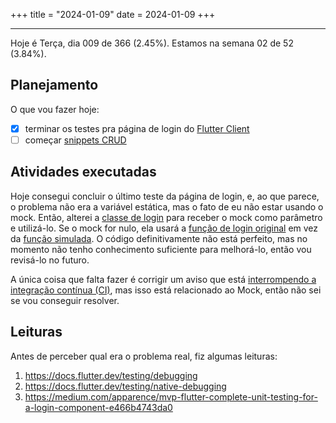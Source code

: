+++
title = "2024-01-09"
date = 2024-01-09
+++

---

Hoje é Terça, dia 009 de 366 (2.45%). Estamos na semana 02 de 52 (3.84%). 

## Planejamento

O que vou fazer hoje:

- [x] terminar os testes pra página de login do [Flutter Client](https://github.com/OmnicodeSolutions/luisa_drf_flutter_client/issues/1)
- [ ] começar [snippets CRUD](https://github.com/OmnicodeSolutions/luisa_drf_flutter_client/issues/2)

## Atividades executadas

Hoje consegui concluir o último teste da página de login, e, ao que parece, o problema não era a variável estática, mas o fato de eu não estar usando o mock. Então, alterei a [classe de login]() para receber o mock como parâmetro e utilizá-lo. Se o mock for nulo, ela usará a [função de login original]() em vez da [função simulada](). O código definitivamente não está perfeito, mas no momento não tenho conhecimento suficiente para melhorá-lo, então vou revisá-lo no futuro.

A única coisa que falta fazer é corrigir um aviso que está [interrompendo a integração contínua (CI)](), mas isso está relacionado ao Mock, então não sei se vou conseguir resolver.

## Leituras

Antes de perceber qual era o problema real, fiz algumas leituras:

1. https://docs.flutter.dev/testing/debugging
2. https://docs.flutter.dev/testing/native-debugging
3. https://medium.com/apparence/mvp-flutter-complete-unit-testing-for-a-login-component-e466b4743da0

